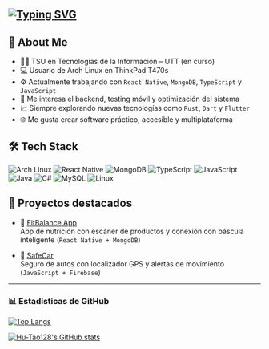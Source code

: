 [![Typing SVG](https://readme-typing-svg.demolab.com?font=Fira+Code&size=30&pause=1000&width=435&lines=Hi%2CThere.I'm+Aya%F0%9F%91%8B)](https://git.io/typing-svg)
---

## 🎯 About Me

- 🧑‍💻 TSU en Tecnologías de la Información – UTT (en curso)
- 💻 Usuario de Arch Linux en ThinkPad T470s
- ⚙️ Actualmente trabajando con `React Native`, `MongoDB`, `TypeScript` y `JavaScript`
- 🧪 Me interesa el backend, testing móvil y optimización del sistema
- 📈 Siempre explorando nuevas tecnologías como `Rust`, `Dart` y `Flutter`
- 🌐 Me gusta crear software práctico, accesible y multiplataforma

## 🛠️ Tech Stack

![Arch Linux](https://img.shields.io/badge/-ArchLinux-1793D1?style=flat&logo=arch-linux&logoColor=white)
![React Native](https://img.shields.io/badge/-ReactNative-61DAFB?style=flat&logo=react&logoColor=black)
![MongoDB](https://img.shields.io/badge/-MongoDB-47A248?style=flat&logo=mongodb&logoColor=white)
![TypeScript](https://img.shields.io/badge/-TypeScript-3178C6?style=flat&logo=typescript&logoColor=white)
![JavaScript](https://img.shields.io/badge/-JavaScript-F7DF1E?style=flat&logo=javascript&logoColor=black)
![Java](https://img.shields.io/badge/-Java-007396?style=flat&logo=java&logoColor=white)
![C#](https://img.shields.io/badge/-C%23-239120?style=flat&logo=c-sharp&logoColor=white)
![MySQL](https://img.shields.io/badge/-MySQL-4479A1?style=flat&logo=mysql&logoColor=white)
![Linux](https://img.shields.io/badge/-Linux-FCC624?style=flat&logo=linux&logoColor=black)

## 🚀 Proyectos destacados

- 🔎 [FitBalance App](https://github.com/Hu-Tao128)  
  App de nutrición con escáner de productos y conexión con báscula inteligente (`React Native + MongoDB`)
  
- 🚗 [SafeCar](https://github.com/Hu-Tao128)  
  Seguro de autos con localizador GPS y alertas de movimiento (`JavaScript + Firebase`)

---
### 📊 Estadísticas de GitHub

[![Top Langs](https://github-readme-stats.vercel.app/api/top-langs/?username=Hu-Tao128&layout=compact&theme=radical)](https://github.com/anuraghazra/github-readme-stats)

[![Hu-Tao128's GitHub stats](https://github-readme-stats.vercel.app/api?username=Hu-Tao128&count_private=true&show_icons=true&theme=radical)](https://github.com/anuraghazra/github-readme-stats)

